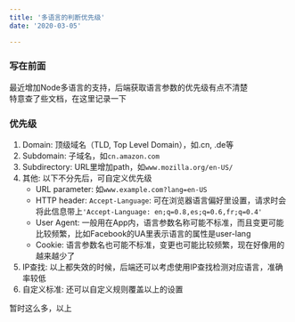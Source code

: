 ```yaml
---
title: '多语言的判断优先级'
date: '2020-03-05'

---
```


### 写在前面
最近增加Node多语言的支持，后端获取语言参数的优先级有点不清楚  
特意查了些文档，在这里记录一下

### 优先级

1. Domain: 顶级域名（TLD, Top Level Domain），如.cn, .de等
2. Subdomain: 子域名，如`cn.amazon.com`
3. Subdirectory: URL里增加path，如`www.mozilla.org/en-US/`
4. 其他: 以下不分先后，可自定义优先级
   - URL parameter: 如`www.example.com?lang=en-US`
   - HTTP header: `Accept-Language`: 可在浏览器语言偏好里设置，请求时会将此信息带上`'Accept-Language: en;q=0.8,es;q=0.6,fr;q=0.4'`
   - User Agent: 一般用在App内，语言参数名称可能不标准，而且变更可能比较频繁，比如Facebook的UA里表示语言的属性是user-lang
   - Cookie: 语言参数名也可能不标准，变更也可能比较频繁，现在好像用的越来越少了
5. IP查找: 以上都失效的时候，后端还可以考虑使用IP查找检测对应语言，准确率较低
6. 自定义标准: 还可以自定义规则覆盖以上的设置

暂时这么多，以上
